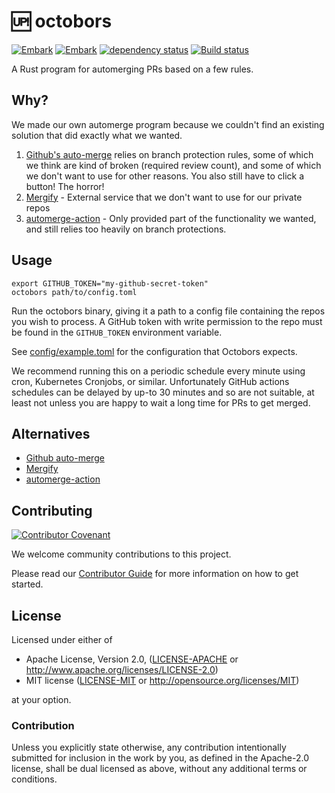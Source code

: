 # 🆙 octobors

[![Embark](https://img.shields.io/badge/embark-open%20source-blueviolet.svg)](https://embark.dev)
[![Embark](https://img.shields.io/badge/discord-ark-%237289da.svg?logo=discord)](https://discord.gg/dAuKfZS)
[![dependency status](https://deps.rs/repo/github/EmbarkStudios/octobors/status.svg)](https://deps.rs/repo/github/EmbarkStudios/octobors)
[![Build status](https://github.com/EmbarkStudios/octobors/workflows/CI/badge.svg)](https://github.com/EmbarkStudios/octobors/actions)

A Rust program for automerging PRs based on a few rules.

## Why?

We made our own automerge program because we couldn't find an existing solution that did exactly
what we wanted.

1. [Github's auto-merge](https://docs.github.com/en/free-pro-team@latest/github/collaborating-with-issues-and-pull-requests/automatically-merging-a-pull-request) relies on branch protection rules, some of which we think are kind of broken (required review count), and some of which we don't want to use for other reasons. You also still have to click a button! The horror!
1. [Mergify](https://mergify.io/) - External service that we don't want to use for our private repos
1. [automerge-action](https://github.com/pascalgn/automerge-action) - Only provided part of the functionality we wanted, and still relies too heavily on branch protections.

## Usage

```shell
export GITHUB_TOKEN="my-github-secret-token"
octobors path/to/config.toml
```

Run the octobors binary, giving it a path to a config file containing the
repos you wish to process. A GitHub token with write permission to the repo
must be found in the `GITHUB_TOKEN` environment variable.

See [config/example.toml](config/example.toml) for the configuration that Octobors expects.

We recommend running this on a periodic schedule every minute using cron,
Kubernetes Cronjobs, or similar. Unfortunately GitHub actions schedules can
be delayed by up-to 30 minutes and so are not suitable, at least not unless
you are happy to wait a long time for PRs to get merged.

## Alternatives

* [Github auto-merge](https://docs.github.com/en/free-pro-team@latest/github/collaborating-with-issues-and-pull-requests/automatically-merging-a-pull-request)
* [Mergify](https://mergify.io/)
* [automerge-action](https://github.com/pascalgn/automerge-action)

## Contributing

[![Contributor Covenant](https://img.shields.io/badge/contributor%20covenant-v1.4-ff69b4.svg)](../main/CODE_OF_CONDUCT.md)

We welcome community contributions to this project.

Please read our [Contributor Guide](CONTRIBUTING.md) for more information on how to get started.

## License

Licensed under either of

* Apache License, Version 2.0, ([LICENSE-APACHE](LICENSE-APACHE) or http://www.apache.org/licenses/LICENSE-2.0)
* MIT license ([LICENSE-MIT](LICENSE-MIT) or http://opensource.org/licenses/MIT)

at your option.

### Contribution

Unless you explicitly state otherwise, any contribution intentionally submitted for inclusion in the work by you, as defined in the Apache-2.0 license, shall be dual licensed as above, without any additional terms or conditions.
